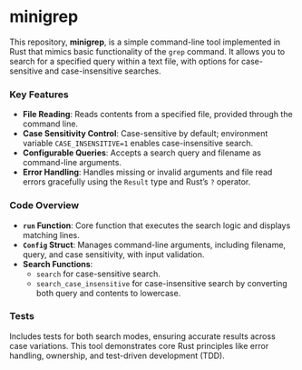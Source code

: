 # minigrep
This repository, **minigrep**, is a simple command-line tool implemented in Rust that mimics basic functionality of the `grep` command. It allows you to search for a specified query within a text file, with options for case-sensitive and case-insensitive searches. 

### Key Features
- **File Reading**: Reads contents from a specified file, provided through the command line.
- **Case Sensitivity Control**: Case-sensitive by default; environment variable `CASE_INSENSITIVE=1` enables case-insensitive search.
- **Configurable Queries**: Accepts a search query and filename as command-line arguments.
- **Error Handling**: Handles missing or invalid arguments and file read errors gracefully using the `Result` type and Rust’s `?` operator.

### Code Overview
- **`run` Function**: Core function that executes the search logic and displays matching lines.
- **`Config` Struct**: Manages command-line arguments, including filename, query, and case sensitivity, with input validation.
- **Search Functions**: 
  - `search` for case-sensitive search.
  - `search_case_insensitive` for case-insensitive search by converting both query and contents to lowercase.

### Tests
Includes tests for both search modes, ensuring accurate results across case variations. This tool demonstrates core Rust principles like error handling, ownership, and test-driven development (TDD). 

